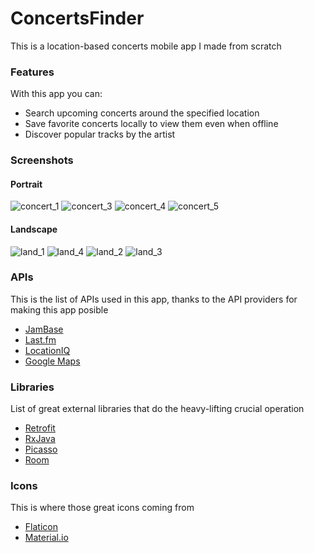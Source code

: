 # ConcertsFinder 
This is a location-based concerts mobile app I made from scratch 
### Features
With this app you can: 
* Search upcoming concerts around the specified location
* Save favorite concerts locally to view them even when offline
* Discover popular tracks by the artist
### Screenshots
#### Portrait
![concert_1](http://res.cloudinary.com/jlaja/image/upload/c_scale,w_210/v1532577712/concert_1.png) ![concert_3](http://res.cloudinary.com/jlaja/image/upload/c_scale,w_210/v1532577712/concert_3.png) ![concert_4](http://res.cloudinary.com/jlaja/image/upload/c_scale,w_210/v1532577713/concert_4.png) ![concert_5](http://res.cloudinary.com/jlaja/image/upload/c_scale,w_210/v1532577713/concert_5.png)
#### Landscape
![land_1](http://res.cloudinary.com/jlaja/image/upload/c_scale,w_420/v1532577713/landscape_1.png) ![land_4](http://res.cloudinary.com/jlaja/image/upload/c_scale,w_420/v1532577713/landscape_4.png) ![land_2](http://res.cloudinary.com/jlaja/image/upload/c_scale,w_420/v1532577713/landscape_2.png) ![land_3](http://res.cloudinary.com/jlaja/image/upload/c_scale,w_420/v1532577713/landscape_3.png)
### APIs
This is the list of APIs used in this app, thanks to the API providers for making this app posible
* [JamBase](http://developer.jambase.com/)
* [Last.fm](https://www.last.fm/api)
* [LocationIQ](https://locationiq.com/)
* [Google Maps](https://cloud.google.com/maps-platform/)
### Libraries
List of great external libraries that do the heavy-lifting crucial operation
* [Retrofit](http://square.github.io/retrofit/)
* [RxJava](https://github.com/ReactiveX/RxAndroid)
* [Picasso](http://square.github.io/picasso/)
* [Room](https://developer.android.com/topic/libraries/architecture/room)

### Icons
This is where those great icons coming from
* [Flaticon](https://www.flaticon.com/search?word=concert)
* [Material.io](https://material.io/tools/icons/)

